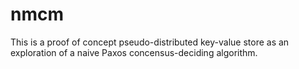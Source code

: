 # nmcm

This is a proof of concept pseudo-distributed key-value store as an exploration of a naive Paxos concensus-deciding algorithm.
